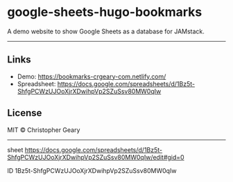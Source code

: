 # google-sheets-hugo-bookmarks

A demo website to show Google Sheets as a database for JAMstack.

* * *

## Links

* Demo: https://bookmarks-crgeary-com.netlify.com/
* Spreadsheet: https://docs.google.com/spreadsheets/d/1Bz5t-ShfgPCWzUJOoXjrXDwihpVp2SZuSsv80MW0qIw

## License

MIT © Christopher Geary

*****
sheet
https://docs.google.com/spreadsheets/d/1Bz5t-ShfgPCWzUJOoXjrXDwihpVp2SZuSsv80MW0qIw/edit#gid=0

ID
1Bz5t-ShfgPCWzUJOoXjrXDwihpVp2SZuSsv80MW0qIw

